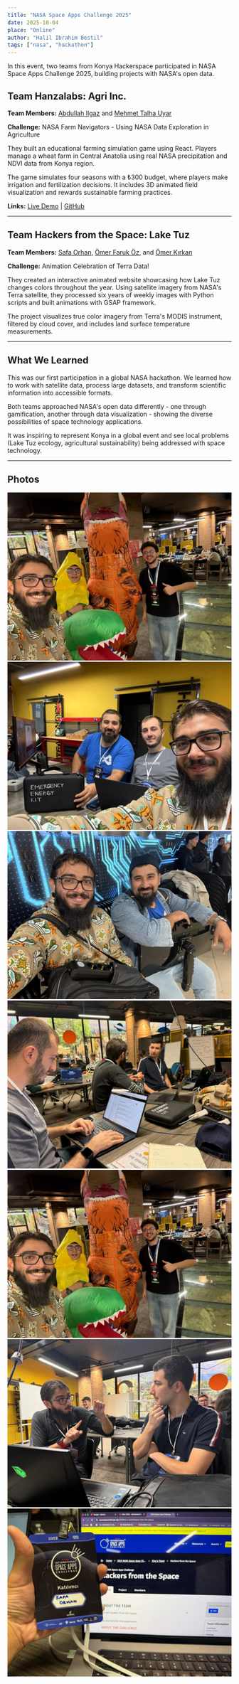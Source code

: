 ```yaml
---
title: "NASA Space Apps Challenge 2025"
date: 2025-10-04
place: "Online"
author: "Halil Ibrahim Bestil"
tags: ["nasa", "hackathon"]
---
```


In this event, two teams from Konya Hackerspace participated in NASA Space Apps Challenge 2025, building projects with NASA's open data.

<!--more-->

## Team Hanzalabs: Agri Inc.

**Team Members:** [Abdullah Ilgaz](https://www.spaceappschallenge.org/nasa-space-apps-2025/find-a-team/hanzalabs/) and [Mehmet Talha Uyar](https://www.spaceappschallenge.org/nasa-space-apps-2025/find-a-team/hanzalabs/)

**Challenge:** NASA Farm Navigators - Using NASA Data Exploration in Agriculture

They built an educational farming simulation game using React. Players manage a wheat farm in Central Anatolia using real NASA precipitation and NDVI data from Konya region.

The game simulates four seasons with a ₺300 budget, where players make irrigation and fertilization decisions. It includes 3D animated field visualization and rewards sustainable farming practices.

**Links:** [Live Demo](https://agri-inc-bd279.web.app/) | [GitHub](https://github.com/mtuyar/agri-inc)

---

## Team Hackers from the Space: Lake Tuz

**Team Members:** [Safa Orhan](https://x.com/safaorhantr), [Ömer Faruk Öz](https://www.spaceappschallenge.org/nasa-space-apps-2025/find-a-team/hackers-from-the-space/), and [Ömer Kırkan](https://www.spaceappschallenge.org/nasa-space-apps-2025/find-a-team/hackers-from-the-space/)

**Challenge:** Animation Celebration of Terra Data!

They created an interactive animated website showcasing how Lake Tuz changes colors throughout the year. Using satellite imagery from NASA's Terra satellite, they processed six years of weekly images with Python scripts and built animations with GSAP framework.

The project visualizes true color imagery from Terra's MODIS instrument, filtered by cloud cover, and includes land surface temperature measurements.

---

## What We Learned

This was our first participation in a global NASA hackathon. We learned how to work with satellite data, process large datasets, and transform scientific information into accessible formats.

Both teams approached NASA's open data differently - one through gamification, another through data visualization - showing the diverse possibilities of space technology applications.

It was inspiring to represent Konya in a global event and see local problems (Lake Tuz ecology, agricultural sustainability) being addressed with space technology.

---

## Photos

![](0.jpg)
![](1.jpg)
![](2.jpg)
![](3.jpg)
![](4.jpg)
![](5.jpg)
![](6.jpg)